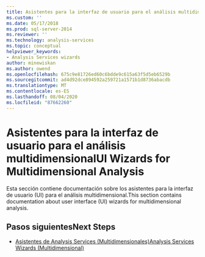 ```yaml
---
title: Asistentes para la interfaz de usuario para el análisis multidimensional | Microsoft Docs
ms.custom: ''
ms.date: 05/17/2018
ms.prod: sql-server-2014
ms.reviewer: ''
ms.technology: analysis-services
ms.topic: conceptual
helpviewer_keywords:
- Analysis Services wizards
author: minewiskan
ms.author: owend
ms.openlocfilehash: 675c9e81726ed60c6bdde9c615a63f5d5eb6529b
ms.sourcegitcommit: ad4d92dce894592a259721a1571b1d8736abacdb
ms.translationtype: MT
ms.contentlocale: es-ES
ms.lasthandoff: 08/04/2020
ms.locfileid: "87662260"
---
```

# <a name="ui-wizards-for-multidimensional-analysis"></a><span data-ttu-id="42960-102">Asistentes para la interfaz de usuario para el análisis multidimensional</span><span class="sxs-lookup"><span data-stu-id="42960-102">UI Wizards for Multidimensional Analysis</span></span>

<span data-ttu-id="42960-103">Esta sección contiene documentación sobre los asistentes para la interfaz de usuario (UI) para el análisis multidimensional.</span><span class="sxs-lookup"><span data-stu-id="42960-103">This section contains documentation about user interface (UI) wizards for multidimensional analysis.</span></span>

## <a name="next-steps"></a><span data-ttu-id="42960-104">Pasos siguientes</span><span class="sxs-lookup"><span data-stu-id="42960-104">Next Steps</span></span>

- [<span data-ttu-id="42960-105">Asistentes de Analysis Services (Multidimensionales)</span><span class="sxs-lookup"><span data-stu-id="42960-105">Analysis Services Wizards (Multidimensional)</span></span>](../analysis-services-wizards-multidimensional-data.md)

